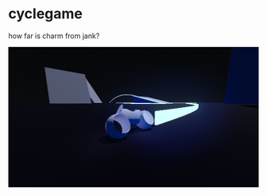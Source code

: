 # cyclegame

how far is charm from jank?

![a primitively modeled grey lightcycle, trailed by a wall of blue light, driving across a dark landscape of grey shapes](https://github.com/2mellofanclub/cyclegame/blob/main/screenshot2.png)